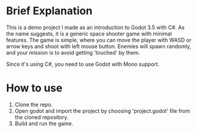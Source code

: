 # Brief Explanation
This is a demo project I made as an introduction to Godot 3.5 with C#. As the name suggests, it is a generic space shooter game with minimal features. The game is simple, where you can move the player with WASD or arrow keys and shoot with left mouse button. Enemies will spawn randomly, and your mission is to avoid getting 'touched' by them.

Since it's using C#, you need to use Godot with Mono support.

# How to use
1. Clone the repo.
2. Open godot and import the project by choosing 'project.godot' file from the cloned repository.
3. Build and run the game.
